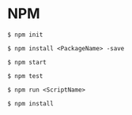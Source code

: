 # NPM
```
$ npm init
```

```
$ npm install <PackageName> -save
```

```
$ npm start
```

```
$ npm test
```

```
$ npm run <ScriptName>
```

```
$ npm install
```